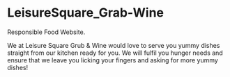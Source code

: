 # LeisureSquare_Grab-Wine
Responsible Food Website.

We at Leisure Square Grub & Wine would love to serve you yummy dishes straight from our kitchen ready for you. We will fulfil you hunger needs and ensure that we leave you licking your fingers and asking for more yummy dishes!
